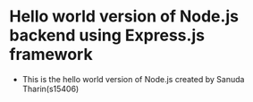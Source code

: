 # Hello world version of Node.js backend using Express.js framework

- This is the hello world version of Node.js created by Sanuda Tharin(s15406)
